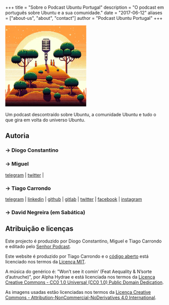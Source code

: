 +++
title = "Sobre o Podcast Ubuntu Portugal"
description = "O podcast em português sobre Ubuntu e a sua comunidade."
date = "2017-06-12"
aliases = ["about-us", "about", "contact"]
author = "Podcast Ubuntu Portugal"
+++

![Podcast Ubuntu Portugal](../images/thumbnail-256.png)

Um podcast descontraído sobre Ubuntu, a comunidade Ubuntu e tudo o que gira em volta do universo Ubuntu.

## Autoria

### &rarr; Diogo Constantino


### &rarr; Miguel

[telegram](https://t.me/per_sonne) |
[twitter](https://twitter.com/personne_tweets/) |

### &rarr; Tiago Carrondo

[telegram](https://t.me/tcarrondo) |
[linkedin](https://www.linkedin.com/in/carrondo) |
[github](https://github.com/tcarrondo/) |
[gitlab](https://gitlab.com/tcarrondo/) |
[twitter](https://twitter.com/tcarrondo/) |
[facebook](http://facebook.com/paginacarrondo) |
[instagram](http://instagram.com/paginacarrondo)

### &rarr; David Negreira (em Sabática)


## Atribuição e licenças

Este projecto é produzido por Diogo Constantino, Miguel e Tiago Carrondo e editado pelo [Senhor Podcast](https://senhorpodcast.pt/).

Este website é produzido por Tiago Carrondo e o [código aberto](https://gitlab.com/podcastubuntuportugal/website) está licenciado nos termos da [Licença MIT](https://gitlab.com/podcastubuntuportugal/website/main/LICENSE).

A música do genérico é: "Won’t see it comin’ (Feat Aequality & N’sorte d’autruche)", por Alpha Hydrae e está licenciada nos termos da [Licença Creative Commons - CC0 1.0 Universal (CC0 1.0) Public Domain Dedication](https://creativecommons.org/publicdomain/zero/1.0/).

As imagens usadas estão licenciadas nos termos da [Licença Creative Commons - Attribution-NonCommercial-NoDerivatives 4.0 International](https://creativecommons.org/licenses/by-nc-nd/4.0/).
